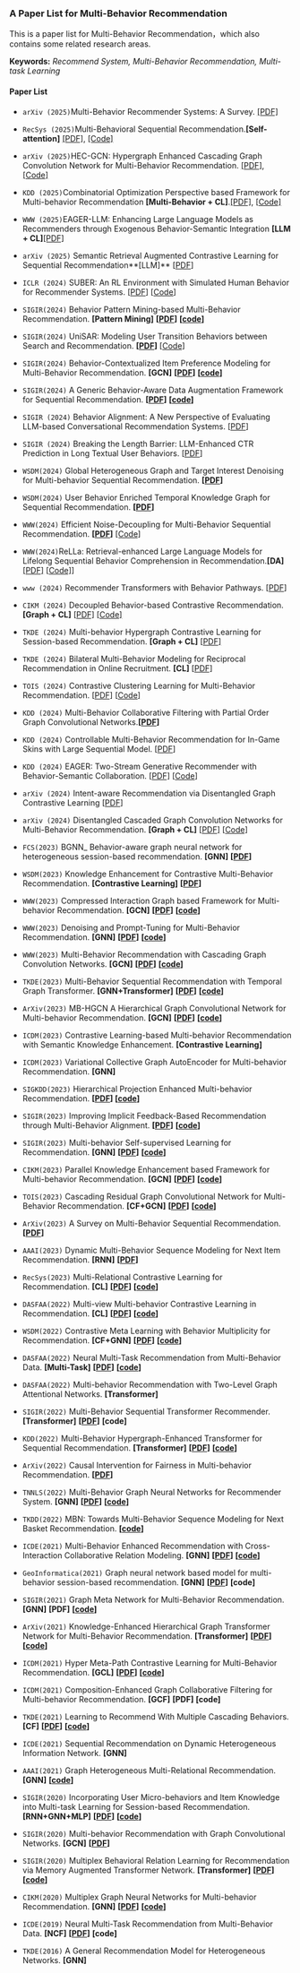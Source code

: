 ### A Paper List for Multi-Behavior Recommendation

This is a paper list for Multi-Behavior Recommendation，which also contains some related research areas.

**Keywords:** *Recommend System, Multi-Behavior Recommendation, Multi-task Learning*



#### Paper List

- `arXiv (2025)`Multi-Behavior Recommender Systems: A Survey. [[PDF]](https://arxiv.org/pdf/2503.06963)
- `RecSys (2025)`Multi-Behavioral Sequential Recommendation.**[Self-attention]** [[PDF]](https://dl.acm.org/doi/10.1145/3640457.3688166), [[Code]](https://github.com/Shereen-Elsayed/MBSRec)
- `arXiv (2025)`HEC-GCN: Hypergraph Enhanced Cascading Graph Convolution Network for Multi-Behavior Recommendation. [[PDF]](https://arxiv.org/pdf/2412.14476), [[Code]](https://github.com/marqu22/HEC-GCN)
- `KDD (2025)`Combinatorial Optimization Perspective based Framework for Multi-behavior Recommendation **[Multi-Behavior + CL]**.[[PDF]](https://arxiv.org/pdf/2502.02232), [[Code\]](https://github.com/1918190/COPF)
- `WWW (2025)`EAGER-LLM: Enhancing Large Language Models as Recommenders through Exogenous Behavior-Semantic Integration **[LLM + CL]**[[PDF]](https://arxiv.org/pdf/2502.14735)
- `arXiv (2025)` Semantic Retrieval Augmented Contrastive Learning for Sequential Recommendation**[LLM]** [[PDF](https://arxiv.org/pdf/2503.04162)]
- `ICLR (2024)` SUBER: An RL Environment with Simulated Human Behavior for Recommender Systems. [[PDF](https://arxiv.org/pdf/2406.01631)] [[Code](https://github.com/SUBER-Team/SUBER)]
- `SIGIR(2024)` Behavior Pattern Mining-based Multi-Behavior Recommendation. **[Pattern Mining]** **[[PDF](https://dl.acm.org/doi/pdf/10.1145/3626772.3657973)]** **[[code](https://github.com/rookitkitlee/BPMR)]**
- `SIGIR(2024)` UniSAR: Modeling User Transition Behaviors between Search and Recommendation. **[[PDF](https://dl.acm.org/doi/pdf/10.1145/3626772.3657811)]** [[Code\]](https://github.com/TengShi-RUC/UniSAR)
- `SIGIR(2024)` Behavior-Contextualized Item Preference Modeling for Multi-Behavior Recommendation. **[GCN]** **[[PDF](https://dl.acm.org/doi/pdf/10.1145/3626772.3657696)]** **[[code](https://github.com/MingshiYan/BIPN)]**
- `SIGIR(2024)` A Generic Behavior-Aware Data Augmentation Framework for Sequential Recommendation. **[[PDF](https://dl.acm.org/doi/pdf/10.1145/3626772.3657682)]** **[[code](https://github.com/XiaoJingC/MBASR)]**
- `SIGIR (2024)` Behavior Alignment: A New Perspective of Evaluating LLM-based Conversational Recommendation Systems. [[PDF](https://dl.acm.org/doi/pdf/10.1145/3626772.3657924)]
- `SIGIR (2024)` Breaking the Length Barrier: LLM-Enhanced CTR Prediction in Long Textual User Behaviors. [[PDF](https://dl.acm.org/doi/pdf/10.1145/3626772.3657974)]
- `WSDM(2024)` Global Heterogeneous Graph and Target Interest Denoising for Multi-behavior Sequential Recommendation. **[[PDF](https://dl.acm.org/doi/pdf/10.1145/3616855.3635857)]**
- `WSDM(2024)` User Behavior Enriched Temporal Knowledge Graph for Sequential Recommendation. **[[PDF](https://dl.acm.org/doi/pdf/10.1145/3616855.3635762)]**
- `WWW(2024)` Efficient Noise-Decoupling for Multi-Behavior Sequential Recommendation. **[[PDF](https://dl.acm.org/doi/pdf/10.1145/3589334.3645380)]** [[Code]](https://github.com/huschbsd/END4REC)
- `WWW(2024)`ReLLa: Retrieval-enhanced Large Language Models for Lifelong Sequential Behavior Comprehension in Recommendation.**[DA]** [[PDF]](https://arxiv.org/pdf/2308.11131.pdf) [[Code\]](https://github.com/LaVieEnRose365/ReLLa)]
- `www (2024)` Recommender Transformers with Behavior Pathways. [[PDF](https://dl.acm.org/doi/pdf/10.1145/3589334.3645528)]
- `CIKM (2024)` Decoupled Behavior-based Contrastive Recommendation. **[Graph + CL]** [[PDF\]](https://dl.acm.org/doi/pdf/10.1145/3627673.3679636) [[Code\]](https://github.com/Du-danger/DBCR)
- `TKDE (2024)` Multi-behavior Hypergraph Contrastive Learning for Session-based Recommendation. **[Graph + CL]** [[PDF\]](https://ieeexplore.ieee.org/abstract/document/10816604)
- `TKDE (2024)` Bilateral Multi-Behavior Modeling for Reciprocal Recommendation in Online Recruitment. **[CL]** [[PDF\]](https://ieeexplore.ieee.org/abstract/document/10521826/)
- `TOIS (2024)` Contrastive Clustering Learning for Multi-Behavior Recommendation. [[PDF\]](https://dl.acm.org/doi/10.1145/3698192) [[Code\]](https://github.com/lanbiolab/MBRCC)
- `KDD (2024)` Multi-Behavior Collaborative Filtering with Partial Order Graph Convolutional Networks.**[[PDF](https://dl.acm.org/doi/pdf/10.1145/3637528.3671569)]**
- `KDD (2024)` Controllable Multi-Behavior Recommendation for In-Game Skins with Large Sequential Model. [[PDF](https://dl.acm.org/doi/pdf/10.1145/3637528.3671572)]
- `KDD (2024)` EAGER: Two-Stream Generative Recommender with Behavior-Semantic Collaboration. [[PDF\]](https://arxiv.org/pdf/2406.14017) [[Code](https://github.com/yewzz/EAGER)]
- `arXiv (2024)` Intent-aware Recommendation via Disentangled Graph Contrastive Learning [[PDF](https://arxiv.org/abs/2403.03714)]
- `arXiv (2024)` Disentangled Cascaded Graph Convolution Networks for Multi-Behavior Recommendation. **[Graph + CL]** [[PDF\]](https://arxiv.org/pdf/2404.11519.pdf) [[Code\]](https://github.com/JianhuaDongCS/Disen-CGCN)

- `FCS(2023)`  BGNN_ Behavior-aware graph neural network for heterogeneous session-based recommendation.  **[GNN]**  **[[PDF](https://journal.hep.com.cn/fcs/EN/article/downloadArticleFile.do?attachType=PDF&id=33255)]** 

- `WSDM(2023)`  Knowledge Enhancement for Contrastive Multi-Behavior Recommendation.  **[Contrastive Learning]**  **[[PDF](https://arxiv.org/pdf/2301.05403.pdf)]** 

- `WWW(2023)`  Compressed Interaction Graph based Framework for Multi-behavior Recommendation.  **[GCN]**  **[[PDF](https://dl.acm.org/doi/pdf/10.1145/3543507.3583312)]**  **[[code](https://github.com/MC-CV/CIGF)]** 

- `WWW(2023)`  Denoising and Prompt-Tuning for Multi-Behavior Recommendation.  **[GNN]**  **[[PDF](https://arxiv.org/pdf/2302.05862.pdf)]**  **[[code](https://github.com/zc-97/DPT)]** 

- `WWW(2023)`  Multi-Behavior Recommendation with Cascading Graph Convolution Networks.  **[GCN]**  **[[PDF](http://export.arxiv.org/pdf/2303.15720)]**  **[[code](https://github.com/SS-00-SS/MBCGCN)]** 

- `TKDE(2023)`  Multi-Behavior Sequential Recommendation with Temporal Graph Transformer.  **[GNN+Transformer]**  **[[PDF](https://arxiv.org/pdf/2206.02687.pdf)]**  **[[code](https://github.com/akaxlh/TGT)]** 

- `ArXiv(2023)`  MB-HGCN A Hierarchical Graph Convolutional Network for Multi-behavior Recommendation.  **[GCN]**  **[[PDF](https://arxiv.org/pdf/2306.10679.pdf)]**  **[[code](https://github.com/MingshiYan/MB-HGCN)]** 

- `ICDM(2023)`  Contrastive Learning-based Multi-behavior Recommendation with Semantic Knowledge Enhancement.  **[Contrastive Learning]** 

- `ICDM(2023)`  Variational Collective Graph AutoEncoder for Multi-behavior Recommendation.  **[GNN]** 

- `SIGKDD(2023)`  Hierarchical Projection Enhanced Multi-behavior Recommendation.   **[[PDF](https://dl.acm.org/doi/pdf/10.1145/3580305.3599838)] [[code]( https://github.com/MC-CV/HPMR)]**

- `SIGIR(2023)`  Improving Implicit Feedback-Based Recommendation through Multi-Behavior Alignment.   **[[PDF](https://arxiv.org/pdf/2305.05585.pdf)]**  **[[code](https://github.com/LiuXiangYuan/MBA)]** 

- `SIGIR(2023)`  Multi-behavior Self-supervised Learning for Recommendation.  **[GNN]**  **[[PDF](https://dl.acm.org/doi/pdf/10.1145/3539618.3591734)]**  **[[code](https://github.com/Scofield666/MBSSL.git)]** 

- `CIKM(2023)`  Parallel Knowledge Enhancement based Framework for Multi-behavior Recommendation.  **[GCN]**  **[[PDF](https://arxiv.org/pdf/2308.04807.pdf)]**  **[[code](https://github.com/MC-CV/PKEF)]** 

- `TOIS(2023)`  Cascading Residual Graph Convolutional Network for Multi-Behavior Recommendation.  **[CF+GCN]**  **[[PDF](https://arxiv.org/pdf/2205.13128.pdf)]**  **[[code](https://github.com/MingshiYan/CRGCN)]** 

- `ArXiv(2023)`  A Survey on Multi-Behavior Sequential Recommendation.   **[[PDF](https://arxiv.org/pdf/2308.15701.pdf)]** 

- `AAAI(2023)`  Dynamic Multi-Behavior Sequence Modeling for Next Item Recommendation.  **[RNN]**  **[[PDF](https://arxiv.org/pdf/2301.12105.pdf)]** 

- `RecSys(2023)`  Multi-Relational Contrastive Learning for Recommendation.  **[CL]**  **[[PDF](https://dl.acm.org/doi/pdf/10.1145/3604915.3608807)]**  **[[code](https://github.com/HKUDS/RCL)]**

- `DASFAA(2022)`  Multi-view Multi-behavior Contrastive Learning in Recommendation.  **[CL]**  **[[PDF](https://browse.arxiv.org/pdf/2203.10576)]**  **[[code](https://github.com/wyqing20/MMCLR)]**

- `WSDM(2022)`  Contrastive Meta Learning with Behavior Multiplicity for Recommendation.  **[CF+GNN]**  **[[PDF](https://arxiv.org/pdf/2202.08523.pdf)]**  **[[code](https://github.com/weiwei1206/CML.git)]** 

- `DASFAA(2022)`  Neural Multi-Task Recommendation from Multi-Behavior Data.  **[Multi-Task]**  **[[PDF](https://arxiv.org/pdf/2203.10576.pdf)]**  **[[code](https://github.com/wyqing20/MMCLR)]** 

- `DASFAA(2022)`  Multi-behavior Recommendation with Two-Level Graph Attentional Networks.  **[Transformer]** 

- `SIGIR(2022)`  Multi-Behavior Sequential Transformer Recommender.  **[Transformer]**  **[[PDF](https://dl.acm.org/doi/pdf/10.1145/3477495.3532023)]**  **[code]** 

- `KDD(2022)`  Multi-Behavior Hypergraph-Enhanced Transformer for Sequential Recommendation.  **[Transformer]**  **[[PDF](https://arxiv.org/pdf/2207.05584.pdf)]**  **[[code](https://github.com/yuh-yang/MBHT-KDD22)]** 

- `ArXiv(2022)`  Causal Intervention for Fairness in Multi-behavior Recommendation.   **[[PDF](https://arxiv.org/pdf/2209.04589.pdf)]** 

- `TNNLS(2022)`  Multi-Behavior Graph Neural Networks for Recommender System.  **[GNN]**  **[[PDF](https://arxiv.org/pdf/2302.08678.pdf)]**  **[[code](https://github.com/akaxlh/MBRec)]** 

- `TKDD(2022)`  MBN: Towards Multi-Behavior Sequence Modeling for Next Basket Recommendation.  **[[code](https://github.com/gybuay/MBN)]**

- `ICDE(2021)`  Multi-Behavior Enhanced Recommendation with Cross-Interaction Collaborative Relation Modeling.  **[GNN]**  **[[PDF](https://arxiv.org/pdf/2201.02307v1.pdf)]**  **[[code](https://github.com/akaxlh/GNMR)]** 

- `GeoInformatica(2021)`  Graph neural network based model for multi-behavior session-based recommendation.  **[GNN]**  **[[PDF](https://link.springer.com/content/pdf/10.1007/s10707-021-00439-w.pdf?pdf=button)]**  **[code]** 

- `SIGIR(2021)`  Graph Meta Network for Multi-Behavior Recommendation.  **[GNN]**  **[PDF]**  **[[code](https://github.com/akaxlh/MB-GMN)]** 

- `ArXiv(2021)`  Knowledge-Enhanced Hierarchical Graph Transformer Network for Multi-Behavior Recommendation.  **[Transformer]**  **[[PDF](https://arxiv.org/pdf/2110.04000v1.pdf)]**  **[[code](https://github.com/akaxlh/KHGT)]** 

- `ICDM(2021)`  Hyper Meta-Path Contrastive Learning for Multi-Behavior Recommendation.  **[GCL]**  **[[PDF](https://arxiv.org/pdf/2109.02859v1.pdf)]**  **[[code](https://github.com/Haoran-Young/HMG-CR)]** 

- `ICDM(2021)`  Composition-Enhanced Graph Collaborative Filtering for Multi-behavior Recommendation.  **[GCF]**  **[PDF]**  **[code]** 

- `TKDE(2021)`  Learning to Recommend With Multiple Cascading Behaviors.  **[CF]**  **[[PDF](https://fi.ee.tsinghua.edu.cn/~gaochen/papers/TKDE2019-NMTR.pdf)]**  **[[code](https://github.com/fiblab)]** 

- `ICDE(2021)`  Sequential Recommendation on Dynamic Heterogeneous Information Network.  **[GNN]**

- `AAAI(2021)`  Graph Heterogeneous Multi-Relational Recommendation.  **[GNN]** **[[code](https://github.com/chenchongthu/GHCF)]**

- `SIGIR(2020)`  Incorporating User Micro-behaviors and Item Knowledge into Multi-task Learning for Session-based Recommendation.  **[RNN+GNN+MLP]**  **[[PDF](https://arxiv.org/pdf/2006.06922.pdf)]**  **[[code](https://github.com/ciecus/MKM-SR)]** 

- `SIGIR(2020)`  Multi-behavior Recommendation with Graph Convolutional Networks.  **[GCN]**  **[[PDF](http://staff.ustc.edu.cn/~hexn/papers/sigir20-MBGCN.pdf)]** 

- `SIGIR(2020)`  Multiplex Behavioral Relation Learning for Recommendation via Memory Augmented Transformer Network.  **[Transformer]**  **[[PDF](https://arxiv.org/pdf/2110.04002.pdf)]**  **[[code](https://github.com/akaxlh/MATN)]** 

- `CIKM(2020)`  Multiplex Graph Neural Networks for Multi-behavior Recommendation.  **[GNN]**  **[[PDF](https://arxiv.org/pdf/2302.08678.pdf)]**  **[[code](https://github.com/akaxlh/MBRec)]** 

- `ICDE(2019)`  Neural Multi-Task Recommendation from Multi-Behavior Data.  **[NCF]**  **[[PDF](https://arxiv.org/pdf/1809.08161v2.pdf)]**  **[code]** 

- `TKDE(2016)`  A General Recommendation Model for Heterogeneous Networks.  **[GNN]** 
